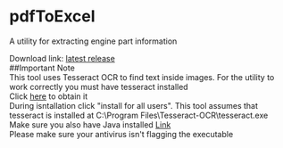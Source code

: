 # pdfToExcel  
  
A utility for extracting engine part information  
  
Download link: [latest release](https://github.com/Tsidia/pdfToExcel/releases/tag/v1.0.0)  
##Important Note  
This tool uses Tesseract OCR to find text inside images. For the utility to work correctly you must have tesseract installed  
Click [here](https://github.com/UB-Mannheim/tesseract/wiki) to obtain it  
During isntallation click "install for all users". This tool assumes that tesseract is installed at C:\Program Files\Tesseract-OCR\tesseract.exe  
Make sure you also have Java installed [Link](https://www.java.com/download/ie_manual.jsp)  
Please make sure your antivirus isn't flagging the executable
